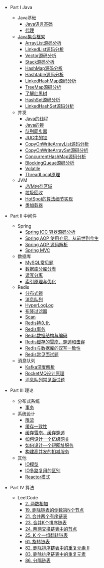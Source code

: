 * Part I Java
  * Java基础
    * [Java语言基础](chapter_basic/01_Java_Fundament.md)
    * [代理](chapter_basic/02_Java_Proxy.md)
  * [Java集合框架](chapter_collection/README.md)
    * [ArrayList源码分析](chapter_collection/01_ArrayList.md)
    * [LinkedList源码分析](chapter_collection/02_LinkedList.md)
    * [Vector源码分析](chapter_collection/03_Vector.md)
    * [Stack源码分析](chapter_collection/04_Stack.md)
    * [HashMap源码分析](chapter_collection/05_HashMap.md)
    * [Hashtable源码分析](chapter_collection/06_Hashtable.md)
    * [LinkedHashMap源码分析](chapter_collection/07_LinkedHashMap.md)
    * [TreeMap源码分析](chapter_collection/08_TreeMap.md)
    * [了解红黑树](chapter_collection/09_Red_Black_Tree.md)
    * [HashSet源码分析](chapter_collection/10_HashSet.md)
    * [LinkedHashSet源码分析](chapter_collection/11_LinkedHashSet.md)
  * 并发
    * [Java的线程](chapter_concurrent/01_Thread.md)
    * [Java的锁](chapter_concurrent/02_Lock.md)
    * [队列同步器](chapter_concurrent/03_AQS.md)
    * [JUC中的锁](chapter_concurrent/04_JUC_Lock.md)
    * [CopyOnWriteArrayList源码分析](chapter_concurrent/05_CopyOnWriteArrayList.md)
    * [CopyOnWriteArraySet源码分析](chapter_concurrent/06_CopyOnWriteArraySet.md)
    * [ConcurrentHashMap源码分析](chapter_concurrent/07_ConcurrentHashMap.md)
    * [BlockingQueue源码分析](chapter_concurrent/08_BlockingQueue.md)
    * [Volatile](chapter_concurrent/09_Volatile.md)
    * [ThreadLocal原理](chapter_concurrent/10_ThreadLocal.md)
  * JVM
    * [JVM内存区域](chapter_jvm/01_Memory.md)
    * [垃圾回收](chapter_jvm/02_GC.md)
    * [HotSpot的算法细节实现](chapter_jvm/03_HotSpot_Algo.md)
    * [类加载器](chapter_jvm/04_Class_Loader.md)

* Part II 中间件
  * Spring
    * [Spring IOC 容器源码分析](chapter_spring/02_Spring_IoC.md)
    * [Spring AOP 使用介绍，从前世到今生](chapter_spring/03_Spring_AOP_Intro.md)
    * [Spring AOP 源码解析](chapter_spring/04_Spring_AOP_Source.md)
    * [Spring MVC](chapter_spring/05_Spring_MVC.md)
  * 数据库
    * [MySQL常见题](chapter_db/01.md)
    * [数据库分库分表](chapter_db/02_Shard.md)
    * [读写分离](chapter_db/03_Read_Write_Separation.md)
    * [索引原理与优化](chapter_db/04_Index.md)
  * Redis
    * [分布式锁](chapter_redis/01_Redis_Lock.md)
    * [消息队列](chapter_redis/02_Redis_MQ.md)
    * [HyperLogLog](chapter_redis/03_Redis_HyperLogLog.md)
    * [布隆过滤器](chapter_redis/04_Redis_BloomFilter.md)
    * [Scan](chapter_redis/05_Redis_Scan.md)
    * [Redis持久化](chapter_redis/06_Redis_Persistence.md)
    * [Redis事务](chapter_redis/07_Redis_Tx.md)
    * [Redis数据结构与编码](chapter_redis/08_Redis_DataStructure.md)
    * [Redis缓存的雪崩、穿透和击穿](chapter_redis/09_Redis_Cache_Invalid.md)
    * [Redis与数据库的双写一致性](chapter_redis/10_Redis_DB_Consistency.md)
    * [Redis常见面试题](chapter_redis/11_Redis_Question.md)
  * 消息队列
    * [Kafka深度解析](chapter_mq/01_Kafka.md)
    * [RocketMQ设计原理](chapter_mq/02_RocketMQ.md)
    * [消息队列常见面试题](chapter_mq/03_MQ_Question.md)

* Part III 理论
  * 分布式系统
    * [事务](chapter_distributed_system/01_Transaction.md)
  * 系统设计
    * [限流](chapter_system_design/01_Rate_Limiter.md)
    * [缓存一致性](chapter_system_design/02_Cache_Consistency.md)
    * [缓存雪崩、缓存穿透](chapter_system_design/03_Cache_Avalanche_Cache_Penetration.md)
    * [如何设计一个亿级网关](chapter_system_design/04_Gateway.md)
    * [如何设计一个短网址服务](chapter_system_design/05_Short_Url.md)
    * [构建高并发的扣减服务](chapter_system_design/06_Deduction.md)
  * 其他
    * [IO模型](chapter_xx/IO.md)
    * [IO多路复用的区别](chapter_xx/IO_Multiplex.md)
    * [Reactor模式](chapter_xx/Reactor.md)

* Part IV 算法
  * LeetCode
    * [2. 两数相加](chapter_leetcode/Q2_Add_Two_Numbers.md)
    * [19. 删除链表的倒数第N个节点](chapter_leetcode/Q19_Remove_Nth_Node_From_End_of_List.md)
    * [21. 合并两个有序链表](chapter_leetcode/Q21_Merge_Two_Sorted_Lists.md)
    * [23. 合并K个排序链表](chapter_leetcode/Q23_Merge_k_Sorted_Lists.md)
    * [24. 两两交换链表中的节点](chapter_leetcode/Q24_Swap_Nodes_in_Pairs.md)
    * [25. K 个一组翻转链表](chapter_leetcode/Q25_Reverse_Nodes_in_k_Group.md)
    * [61. 旋转链表](chapter_leetcode/Q61_Rotate_List.md)
    * [82. 删除排序链表中的重复元素 II](chapter_leetcode/Q82_Remove_Duplicates_From_Sorted_List_II.md)
    * [83. 删除排序链表中的重复元素](chapter_leetcode/Q83_Remove_Duplicates_from_Sorted_List.md)
    * [86. 分隔链表](chapter_leetcode/Q86_Partition_List.md)
